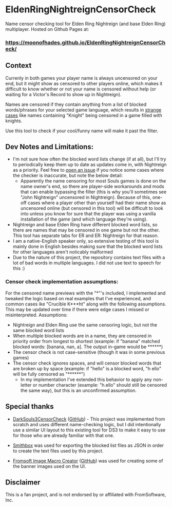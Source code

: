 # EldenRingNightreignCensorCheck

Name censor checking tool for Elden Ring Nightreign (and base Elden Ring) multiplayer. Hosted on Github Pages at:

### https://moonofhades.github.io/EldenRingNightreignCensorCheck/

## Context

Currenly in both games your player name is always uncensored on your end, but it might show as censored to other players online, which makes it difficult to know whether or not your name is censored without help (or waiting for a Victor's Record to show up in Nightreign).

Names are censored if they contain anything from a list of blocked words/phrases for your selected game language, which results in [strange cases](https://en.wikipedia.org/wiki/Scunthorpe_problem) like names containing "Knight" being censored in a game filled with knights.

Use this tool to check if your cool/funny name will make it past the filter.

## Dev Notes and Limitations:

- I'm not sure how often the blocked word lists change (if at all), but I'll try to periodically keep them up to date as updates come in, with Nightreign as a priority. Feel free to [open an issue](https://github.com/MoonOfHades/EldenRingNightreignCensorCheck/issues) if you notice some cases where the checker is inaccurate, but note the below detail:
  - Apparently the name censoring for most Souls games is done on the name owner's end, so there are player-side workarounds and mods that can enable bypassing the filter (this is why you'll sometimes see "John Nightreign" uncensored in Nightreign). Because of this, one-off cases where a player other than yourself had their name show as uncensored online (but censored in this tool) will be difficult to look into unless you know for sure that the player was using a vanilla installation of the game (and which language they're using).
- Nightreign and base Elden Ring have different blocked word lists, so there are names that may be censored in one game but not the other. This tool has separate tabs for ER and ER: Nightreign for that reason.
- I am a native-English speaker only, so extensive testing of this tool is mainly done in English besides making sure that the blocked word lists for other languages aren't noticably malformed
- Due to the nature of this project, the repository contains text files with a lot of bad words in multiple languages. I did not use text to speech for this :)

### Censor check implementation assumptions:

For the censored name previews with the "\*"'s included, I implemented and tweaked the logic based on real examples that I've experienced, and common cases ike "Crucible K\*\*\*ht" along with the following assumptions. This may be updated over time if there were edge cases I missed or misinterpreted. Assumptions:

- Nightreign and Elden Ring use the same censoring logic, but not the same blocked word lists
- When multiple blocked words are in a name, they are censored in priority order from longest to shortest (example: if "banana" matched blocked words: [banana, nan, a]. The output in-game would be \*\*\*\*\*\*)
- The censor check is not case-sensitive (though it was in some previous games)
- The censor check ignores spaces, and will censor blocked words that are broken up by space (example: if "hello" is a blocked word, "h ello" will be fully censored as "\*\*\*\*\*\*")
  - In my implementation I've extended this behavior to apply any non-letter or number character (example: "h.ello" should still be censored the same way), but this is an unconfirmed assumption.

## Special thanks

- [DarkSouls3CensorCheck](https://omgftw.github.io/DarkSouls3CensorCheck/) ([GitHub](https://github.com/omgftw/DarkSouls3CensorCheck?tab=readme-ov-file)) - This project was implemented from scratch and uses different name-checking logic, but I did intentionally use a similar UI layout to this existing tool for DS3 to make it easy to use for those who are already familiar with that one.

- [Smithbox](https://github.com/vawser/Smithbox) was used for exporting the blocked list files as JSON in order to create the text files used by this project.

- [Fromsoft Image Macro Creator](https://rezuaq.be/new-area/image-creator/) ([GitHub](https://github.com/Sibert-Aerts/sibert-aerts.github.io)) was used for creating some of the banner images used on the UI.

## Disclaimer

This is a fan project, and is not endorsed by or affiliated with FromSoftware, Inc.
